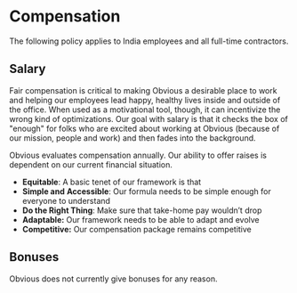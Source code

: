 # Compensation

The following policy applies to India employees and all full-time contractors.

## Salary

Fair compensation is critical to making Obvious a desirable place to work and helping our employees lead happy, healthy lives inside and outside of the office. When used as a motivational tool, though, it can incentivize the wrong kind of optimizations. Our goal with salary is that it checks the box of "enough" for folks who are excited about working at Obvious \(because of our mission, people and work\) and then fades into the background.

Obvious evaluates compensation annually. Our ability to offer raises is dependent on our current financial situation.

- **Equitable**: A basic tenet of our framework is that 
- **Simple and** **Accessible**: Our formula needs to be simple enough for everyone to understand
- **Do the Right Thing**: Make sure that  take-home pay wouldn’t drop
- **Adaptable:** Our framework needs to be able to adapt and evolve
- **Competitive:** Our compensation package remains competitive

## Bonuses

Obvious does not currently give bonuses for any reason.

